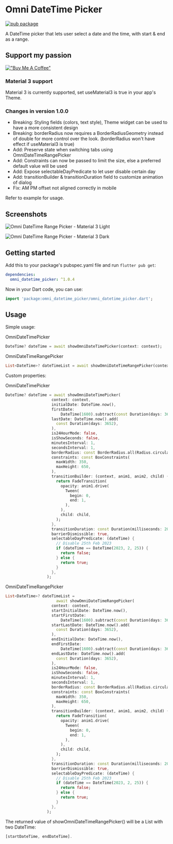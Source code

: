 <!--
This README describes the package. If you publish this package to pub.dev,
this README's contents appear on the landing page for your package.

For information about how to write a good package README, see the guide for
[writing package pages](https://dart.dev/guides/libraries/writing-package-pages).

For general information about developing packages, see the Dart guide for
[creating packages](https://dart.dev/guides/libraries/create-library-packages)
and the Flutter guide for
[developing packages and plugins](https://flutter.dev/developing-packages).
-->

# Omni DateTime Picker

[![pub package](https://img.shields.io/pub/v/omni_datetime_picker.svg)](https://pub.dev/packages/omni_datetime_picker)

A DateTime picker that lets user select a date and the time, with start & end as a range.

## Support my passion

[!["Buy Me A Coffee"](https://www.buymeacoffee.com/assets/img/custom_images/orange_img.png)](https://www.buymeacoffee.com/alanchan)

### Material 3 support

Material 3 is currently supported, set useMaterial3 is true in your app's Theme.

### Changes in version 1.0.0

- Breaking: Styling fields (colors, text style), Theme widget can be used to have a more consistent design
- Breaking: borderRadius now requires a BorderRadiusGeometry instead of double for more control over the look. (borderRadius won't have effect if useMaterial3 is true)
- Add: Preserve state when switching tabs using OmniDateTimeRangePicker
- Add: Constraints can now be passed to limit the size, else a preferred default value will be used
- Add: Expose selectableDayPredicate to let user disable certain day
- Add: transitionBuilder & transitionDuration field to customize animation of dialog
- Fix: AM PM offset not aligned correctly in mobile

Refer to example for usage.

## Screenshots

![Omni DateTime Range Picker - Material 3 Light](https://raw.githubusercontent.com/alanchan-dev/OmniDateTimePicker/master/screenshots/m3_lightmode_v1.png)

![Omni DateTime Range Picker - Material 3 Dark](https://raw.githubusercontent.com/alanchan-dev/OmniDateTimePicker/master/screenshots/m3_darkmode_v1.png)

## Getting started

Add this to your package's pubspec.yaml file and run `flutter pub get`:

```yaml
dependencies:
  omni_datetime_picker: ^1.0.4
```

Now in your Dart code, you can use:

```dart
import 'package:omni_datetime_picker/omni_datetime_picker.dart';
```

## Usage

Simple usage:

OmniDateTimePicker

```dart
DateTime? dateTime = await showOmniDateTimePicker(context: context);
```

OmniDateTimeRangePicker

```dart
List<DateTime>? dateTimeList = await showOmniDateTimeRangePicker(context: context);
```

Custom properties:

OmniDateTimePicker

```dart
DateTime? dateTime = await showOmniDateTimePicker(
                    context: context,
                    initialDate: DateTime.now(),
                    firstDate:
                        DateTime(1600).subtract(const Duration(days: 3652)),
                    lastDate: DateTime.now().add(
                      const Duration(days: 3652),
                    ),
                    is24HourMode: false,
                    isShowSeconds: false,
                    minutesInterval: 1,
                    secondsInterval: 1,
                    borderRadius: const BorderRadius.all(Radius.circular(16)),
                    constraints: const BoxConstraints(
                      maxWidth: 350,
                      maxHeight: 650,
                    ),
                    transitionBuilder: (context, anim1, anim2, child) {
                      return FadeTransition(
                        opacity: anim1.drive(
                          Tween(
                            begin: 0,
                            end: 1,
                          ),
                        ),
                        child: child,
                      );
                    },
                    transitionDuration: const Duration(milliseconds: 200),
                    barrierDismissible: true,
                    selectableDayPredicate: (dateTime) {
                      // Disable 25th Feb 2023
                      if (dateTime == DateTime(2023, 2, 25)) {
                        return false;
                      } else {
                        return true;
                      }
                    },
                  );
```

OmniDateTimeRangePicker

```dart
List<DateTime>? dateTimeList =
                      await showOmniDateTimeRangePicker(
                    context: context,
                    startInitialDate: DateTime.now(),
                    startFirstDate:
                        DateTime(1600).subtract(const Duration(days: 3652)),
                    startLastDate: DateTime.now().add(
                      const Duration(days: 3652),
                    ),
                    endInitialDate: DateTime.now(),
                    endFirstDate:
                        DateTime(1600).subtract(const Duration(days: 3652)),
                    endLastDate: DateTime.now().add(
                      const Duration(days: 3652),
                    ),
                    is24HourMode: false,
                    isShowSeconds: false,
                    minutesInterval: 1,
                    secondsInterval: 1,
                    borderRadius: const BorderRadius.all(Radius.circular(16)),
                    constraints: const BoxConstraints(
                      maxWidth: 350,
                      maxHeight: 650,
                    ),
                    transitionBuilder: (context, anim1, anim2, child) {
                      return FadeTransition(
                        opacity: anim1.drive(
                          Tween(
                            begin: 0,
                            end: 1,
                          ),
                        ),
                        child: child,
                      );
                    },
                    transitionDuration: const Duration(milliseconds: 200),
                    barrierDismissible: true,
                    selectableDayPredicate: (dateTime) {
                      // Disable 25th Feb 2023
                      if (dateTime == DateTime(2023, 2, 25)) {
                        return false;
                      } else {
                        return true;
                      }
                    },
                  );
```

The returned value of showOmniDateTimeRangePicker() will be a List<DateTime> with two DateTime:

```dart
[startDateTime, endDateTime].
```
